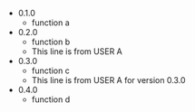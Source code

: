 * 0.1.0
  * function a
* 0.2.0
  * function b
  * This line is from USER A
* 0.3.0
  * function c
  * This line is from USER A for version 0.3.0
* 0.4.0
  * function d
